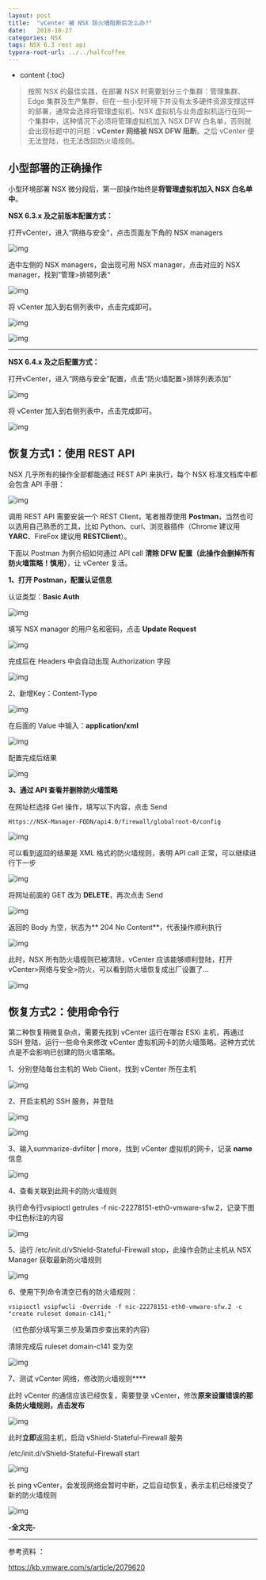 ```yaml
---
layout: post
title:  "vCenter 被 NSX 防火墙阻断后怎么办?"
date:   2018-10-27
categories: NSX
tags: NSX 6.3 rest api
typora-root-url: ../../halfcoffee
---
```




* content
{:toc}

> 按照 NSX 的最佳实践，在部署 NSX 时需要划分三个集群：管理集群、Edge 集群及生产集群，但在一些小型环境下并没有太多硬件资源支撑这样的部署，通常会选择将管理虚拟机、NSX 虚拟机与业务虚拟机运行在同一个集群中，这种情况下必须将管理虚拟机加入 NSX DFW 白名单，否则就会出现标题中的问题：**vCenter 网络被 NSX DFW 阻断**。之后 vCenter 便无法登陆，也无法改回防火墙规则。



## 小型部署的正确操作

小型环境部署 NSX 微分段后，第一部操作始终是**将管理虚拟机加入 NSX 白名单中**。

**NSX 6.3.x 及之前版本配置方式：**

打开vCenter，进入“网络与安全“，点击页面左下角的 NSX managers





![img](https://mmbiz.qpic.cn/mmbiz_png/ory2UDHYWeNJHNjnGGUThPfiaYhzQsdot4o2CBRJ3mb0jgiafPYKPYia2UDlGUI2pldNtp6tjAa9osRxiby5SGjbsg/640?wx_fmt=png&wxfrom=5&wx_lazy=1&wx_co=1)

选中左侧的 NSX managers，会出现可用 NSX manager，点击对应的 NSX manager，找到”管理>排错列表“

![img](https://mmbiz.qpic.cn/mmbiz_png/ory2UDHYWeNJHNjnGGUThPfiaYhzQsdot7Vv43xZFPvML15I455otOHaNY29JxTnxnzHyglCibkhsPpsjd2QrUGQ/640?wx_fmt=png&wxfrom=5&wx_lazy=1&wx_co=1)

将 vCenter 加入到右侧列表中，点击完成即可。

![img](https://mmbiz.qpic.cn/mmbiz_png/ory2UDHYWeNJHNjnGGUThPfiaYhzQsdotpQHWcwbw6KQveFEFLe9icQDfSNcvzotOC8MKvSqIUeUW7yAPRuGo18Q/640?wx_fmt=png&wxfrom=5&wx_lazy=1&wx_co=1)

![img](https://mmbiz.qpic.cn/mmbiz_png/ory2UDHYWeNJHNjnGGUThPfiaYhzQsdot8wnHzFicIfh913fiacdP3oVWbg4IOySxgzAZ9OicUUklz62xxRSLjWwoQ/640?wx_fmt=png&wxfrom=5&wx_lazy=1&wx_co=1)



---



**NSX 6.4.x 及之后配置方式：**

打开vCenter，进入“网络与安全”配置，点击“防火墙配置>排除列表添加”

![img](https://mmbiz.qpic.cn/mmbiz_png/ory2UDHYWeNJHNjnGGUThPfiaYhzQsdotrKN2FzuHW1gcYApbJJZF9RR7e1Bt25BvGkVBCpxNGxaTbewVyhqhQg/640?wx_fmt=png&wxfrom=5&wx_lazy=1&wx_co=1)

将 vCenter 加入到右侧列表中，点击完成即可。

![img](https://mmbiz.qpic.cn/mmbiz_png/ory2UDHYWeNJHNjnGGUThPfiaYhzQsdotkxxIzxwZPhcgrnpeyEdE6a6zFlk2ic1Lt5hqDicXD4vt2QaQ6xzzUdCQ/640?wx_fmt=png&wxfrom=5&wx_lazy=1&wx_co=1)

## 恢复方式1：使用 REST API

NSX 几乎所有的操作全部都能通过 REST API 来执行，每个 NSX 标准文档库中都会包含 API 手册：

![img](https://mmbiz.qpic.cn/mmbiz_png/ory2UDHYWeNJHNjnGGUThPfiaYhzQsdotMW1y1t2w47kGSVKLfw1reNRhC7eib6ocJCLyO38etWWcIQSyYC7po3w/640?wx_fmt=png&wxfrom=5&wx_lazy=1&wx_co=1)

调用 REST API 需要安装一个 REST Client，笔者推荐使用 **Postman**，当然也可以选用自己熟悉的工具，比如 Python、curl、浏览器插件（Chrome 建议用 **YARC**、FireFox 建议用 **RESTClient**）。

下面以 Postman 为例介绍如何通过 API call **清除 DFW 配置（****此操作会删掉所有防火墙策略！慎用****）**，让 vCenter 复活。

**1、打开 Postman，配置认证信息**

认证类型：**Basic Auth**

![img](https://mmbiz.qpic.cn/mmbiz_png/ory2UDHYWeNJHNjnGGUThPfiaYhzQsdot44xLFKHVTUrTOxCyHok6hNLYic0OTic2UKgGE6W7MQRVIYQc4WIm4OXw/640?wx_fmt=png&wxfrom=5&wx_lazy=1&wx_co=1)

填写 NSX manager 的用户名和密码，点击 **Update Request**

![img](https://mmbiz.qpic.cn/mmbiz_png/ory2UDHYWeNJHNjnGGUThPfiaYhzQsdot2LytxcUhIBTFicLsib0NIWps8P91t7AYficcwzRmdqia33U6S65OibZNricA/640?wx_fmt=png&wxfrom=5&wx_lazy=1&wx_co=1)

完成后在 Headers 中会自动出现 Authorization 字段

![img](https://mmbiz.qpic.cn/mmbiz_png/ory2UDHYWeNJHNjnGGUThPfiaYhzQsdotYqMlObYB2bdKCr4Ay5ov5DrLVDXVaLzLibLKZrmkdxUpKib0bPTKQADg/640?wx_fmt=png&wxfrom=5&wx_lazy=1&wx_co=1)

2、新增Key：Content-Type

![img](https://mmbiz.qpic.cn/mmbiz_png/ory2UDHYWeNJHNjnGGUThPfiaYhzQsdotDCe5LBVdz2IvFBeCjVq5oDQNibvZoFZtgrTzn3cqgcp5icy6mHTVOveg/640?wx_fmt=png&wxfrom=5&wx_lazy=1&wx_co=1)

在后面的 Value 中输入：**application/xml**

![img](https://mmbiz.qpic.cn/mmbiz_png/ory2UDHYWeNJHNjnGGUThPfiaYhzQsdotlvGiaicgkicW8zovvsrp1ehBOoWicG2GuIQvCZxcYuamSrRicc4CSM1viaIQ/640?wx_fmt=png&wxfrom=5&wx_lazy=1&wx_co=1)

配置完成后结果

![img](https://mmbiz.qpic.cn/mmbiz_png/ory2UDHYWeNJHNjnGGUThPfiaYhzQsdotT2967bafdpRxOvwhGaKK8G0PLYzmwhH4fsl7D4BfFxu1kziciaMefDYQ/640?wx_fmt=png&wxfrom=5&wx_lazy=1&wx_co=1)

**3、通过 API 查看并删除防火墙策略**

在网址栏选择 Get 操作，填写以下内容，点击 Send

```
Https://NSX-Manager-FQDN/api4.0/firewall/globalroot-0/config
```

![img](https://mmbiz.qpic.cn/mmbiz_png/ory2UDHYWeNJHNjnGGUThPfiaYhzQsdotEicsfTUyQGdIofd78QhQUVYoIL2dUaNHGLeStQF1ucbeWksJEaciaHlw/640?wx_fmt=png&wxfrom=5&wx_lazy=1&wx_co=1)

可以看到返回的结果是 XML 格式的防火墙规则，表明 API call 正常，可以继续进行下一步

![img](https://mmbiz.qpic.cn/mmbiz_png/ory2UDHYWeNJHNjnGGUThPfiaYhzQsdot802KrGsILnf8YVsSNmzw8TXJNF0t4oKUL8z9V0XGLDzkvsaGzT6XTg/640?wx_fmt=png&wxfrom=5&wx_lazy=1&wx_co=1)

将网址前面的 GET 改为 **DELETE**，再次点击 Send

![img](https://mmbiz.qpic.cn/mmbiz_png/ory2UDHYWeNJHNjnGGUThPfiaYhzQsdotIVhZB6s9mmFjrH7ZrmxdPxFeAmyJcnSbib7Ea2iadHuPVoyzgCxMBC3w/640?wx_fmt=png&wxfrom=5&wx_lazy=1&wx_co=1)

返回的 Body 为空，状态为** 204 No Content**，代表操作顺利执行

![img](https://mmbiz.qpic.cn/mmbiz_png/ory2UDHYWeNJHNjnGGUThPfiaYhzQsdoteztUibRziciaYRSkcQ6fmD80YMruOb0yJiax0icdJBP2Izomu4FaH0Ewg2g/640?wx_fmt=png&wxfrom=5&wx_lazy=1&wx_co=1)

此时，NSX 所有防火墙规则已被清除，vCenter 应该能够顺利登陆，打开 vCenter>网络与安全>防火，可以看到防火墙恢复成出厂设置了...

![img](https://mmbiz.qpic.cn/mmbiz_png/ory2UDHYWeNJHNjnGGUThPfiaYhzQsdotq0v3LZp94bBn1DrBEMuKf5o6WOKRSb42olotF9WHrJd5SUn5c5G64Q/640?wx_fmt=png&wxfrom=5&wx_lazy=1&wx_co=1)

## 恢复方式2：使用命令行

第二种恢复稍微复杂点，需要先找到 vCenter 运行在哪台 ESXi 主机，再通过 SSH 登陆，运行一些命令来修改 vCenter 虚拟机网卡的防火墙策略。这种方式优点是不会影响已创建的防火墙策略。

1、分别登陆每台主机的 Web Client，找到 vCenter 所在主机

![img](https://mmbiz.qpic.cn/mmbiz_png/ory2UDHYWeNJHNjnGGUThPfiaYhzQsdotzuoSwrtujS2BBAAmR6KbwB23dFJFTcLZRziaibXJxpoNh7h9rty9YpHA/640?wx_fmt=png&wxfrom=5&wx_lazy=1&wx_co=1)

2、开启主机的 SSH 服务，并登陆

![img](https://mmbiz.qpic.cn/mmbiz_png/ory2UDHYWeNJHNjnGGUThPfiaYhzQsdotzJrTVuld9Gj21XFiaWelmZS1Jwxzbhib5Q1DL5UNaFQujxTag4p5kuEA/640?wx_fmt=png&wxfrom=5&wx_lazy=1&wx_co=1)

![img](https://mmbiz.qpic.cn/mmbiz_png/ory2UDHYWeNJHNjnGGUThPfiaYhzQsdotXQdvHTDdbiaZUM0glaGxyutsBpeDiaDWs3ic3tApnpE8LS3rICxP8DtEw/640?wx_fmt=png&wxfrom=5&wx_lazy=1&wx_co=1)

3、输入summarize-dvfilter | more，找到 vCenter 虚拟机的网卡，记录 **name**信息

![img](https://mmbiz.qpic.cn/mmbiz_png/ory2UDHYWeNJHNjnGGUThPfiaYhzQsdot3KQmUBfoJJ4p5g9JB9zVWC22GWibkNMbLmkPpKZWPSKLdSQeWx16dZQ/640?wx_fmt=png&wxfrom=5&wx_lazy=1&wx_co=1)

4、查看关联到此网卡的防火墙规则

执行命令行vsipioctl getrules -f nic-22278151-eth0-vmware-sfw.2，记录下图中红色标注的内容

![img](https://mmbiz.qpic.cn/mmbiz_png/ory2UDHYWeNJHNjnGGUThPfiaYhzQsdot6hDSicJfvGZQyDpmVtE7biaKPBzaQic0SbcMr1PMbCUfrib22Q8J7qtQbg/640?wx_fmt=png&wxfrom=5&wx_lazy=1&wx_co=1)

5、运行 /etc/init.d/vShield-Stateful-Firewall stop，此操作会防止主机从 NSX Manager 获取最新防火墙规则

![img](https://mmbiz.qpic.cn/mmbiz_png/ory2UDHYWeNJHNjnGGUThPfiaYhzQsdotCCapum552k1B4Vd32XyXOExS4vfwicTwnZPRpoPBGoo5VRic23OJIyHw/640?wx_fmt=png&wxfrom=5&wx_lazy=1&wx_co=1)

6、使用下列命令清空已有的防火墙规则：

```
vsipioctl vsipfwcli -Override -f nic-22278151-eth0-vmware-sfw.2 -c "create ruleset domain-c141;"
```

（红色部分填写第三步及第四步查出来的内容）

清除完成后 ruleset domain-c141 变为空

![img](https://mmbiz.qpic.cn/mmbiz_png/ory2UDHYWeNJHNjnGGUThPfiaYhzQsdotpkSpOdPP1icuTiclK9S8jwT7uOev8tOuP6hoT2fW81W5wbf4icBHEQI5Q/640?wx_fmt=png&wxfrom=5&wx_lazy=1&wx_co=1)

7、测试 vCenter 网络，修改防火墙规则****

此时 vCenter 的通信应该已经恢复，需要登录 vCenter，修改**原来设置错误的那条防火墙规则，点击发布**

![img](https://mmbiz.qpic.cn/mmbiz_png/ory2UDHYWeNJHNjnGGUThPfiaYhzQsdotSGnnPunRbVYKcpCquQrZ6QW5AYnad2Fz5PC7wQet3C4xRcJQS6op1A/640?wx_fmt=png&wxfrom=5&wx_lazy=1&wx_co=1)

此时**立即**返回主机，启动  vShield-Stateful-Firewall 服务  

 /etc/init.d/vShield-Stateful-Firewall start 

![img](https://mmbiz.qpic.cn/mmbiz_png/ory2UDHYWeNJHNjnGGUThPfiaYhzQsdotReFWEJq3s8XR2pGIeAdvJzVSglTibUwGticxu9CNpAhbicpt2iawfTyic7A/640?wx_fmt=png&wxfrom=5&wx_lazy=1&wx_co=1)

长 ping vCenter，会发现网络会暂时中断，之后自动恢复，表示主机已经接受了新的防火墙规则

![img](https://mmbiz.qpic.cn/mmbiz_png/ory2UDHYWeNJHNjnGGUThPfiaYhzQsdotZdHmDNPq6dn5K6c7fE1OKw1RcThjOeDD8ou3aX2HC69Tfn6DZbg1iag/640?wx_fmt=png&wxfrom=5&wx_lazy=1&wx_co=1)

**-全文完-**

------

参考资料 ： 

https://kb.vmware.com/s/article/2079620